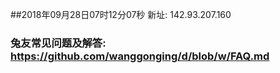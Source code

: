 ##2018年09月28日07时12分07秒 新址: 142.93.207.160
### 兔友常见问题及解答: https://github.com/wanggonging/d/blob/w/FAQ.md
